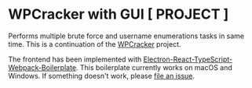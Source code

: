 # WPCracker with GUI [ PROJECT ]
Performs multiple brute force and username enumerations tasks in same time.
This is a continuation of the [WPCracker](https://github.com/JoniRinta-Kahila/WPCracker) project.

The frontend has been implemented with [Electron-React-TypeScript-Webpack-Boilerplate](https://github.com/Devtography/electron-react-typescript-webpack-boilerplate).
This boilerplate currently works on macOS and Windows. If something doesn't 
work, please [file an issue](https://github.com/Devtography/electron-react-typescript-webpack-boilerplate/issues/new).



